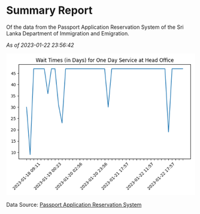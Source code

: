 # Summary Report

Of the data from the Passport Application Reservation System of the Sri Lanka Department of Immigration and Emigration.

*As of 2023-01-22 23:56:42*

![Wait Time Chart](summary.wait_time_chart.png)

Data Source: [Passport Application Reservation System](https://eservices.immigration.gov.lk:8443/appointment/pages/reservationApplication.xhtml)